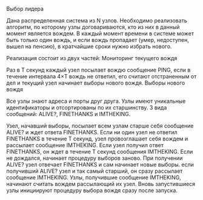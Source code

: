 Выбор лидера

Дана распределенная система из N узлов. Необходимо реализовать алгоритм, по которому узлы договариваются, кто из них в данный момент является вождем. В каждый момент времени в системе может быть только один вождь, и если вождь пропадает (умер, недоступен, вышел на пенсию), в кратчайшие сроки нужно избрать нового.

Реализация состоит из двух частей:
Мониторинг текущего вождя

  Раз в T секунд каждый узел посылает вождю сообщение PING, если в течение интервала 4×T вождь не ответил, его считают отстраненным от дел и текущий узел начинает выборы нового вождя.
Выборы нового вождя

  Все узлы знают адреса и порты друг друга. Узлы имеют уникальные идентификаторы и отсортированы по их старшинству. 3 вида сообщений: ALIVE?, FINETHANKS и   IMTHEKING.

  Узел, начавший выборы, посылает всем узлам старше себя сообщение ALIVE? и ждет ответа FINETHANKS.
Если ни один узел не ответил FINETHANKS в течение T секунд, 
узел провозглашает себя вождем и рассылает сообщение IMTHEKING.
Если узел получил ответ FINETHANKS, он ждет в течение T секунд сообщения IMTHEKING. 
Если не дождался, начинает процедуру выборов заново.
При получении ALIVE? узел отвечает FINETHANKS и cам начинает новые выборы.
если получивший ALIVE? узел и так самый старший, он сразу рассылает сообщение IMTHEKING.
Узлы, получившие сообщение IMTHEKING, начинают считать вождем рассылающий их узел.
Вновь запустившиеся узлы инициируют процедуру выбора вождя сразу после запуска.

